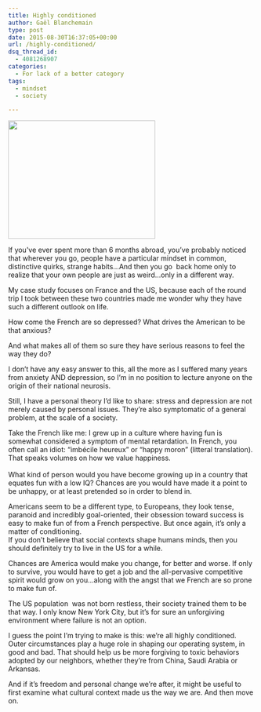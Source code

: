 ```yaml
---
title: Highly conditioned
author: Gaël Blanchemain
type: post
date: 2015-08-30T16:37:05+00:00
url: /highly-conditioned/
dsq_thread_id:
  - 4081268907
categories:
  - For lack of a better category
tags:
  - mindset
  - society

---
```

<img class=" size-medium wp-image-8766 alignleft" src="http://www.gr0wing.com/wp-content/uploads/2015/08/school-class-300x241.jpg" alt=" " width="300" height="241" srcset="https://www.gr0wing.com/wp-content/uploads/2015/08/school-class-300x241.jpg 300w, https://www.gr0wing.com/wp-content/uploads/2015/08/school-class-1024x824.jpg 1024w, https://www.gr0wing.com/wp-content/uploads/2015/08/school-class-150x121.jpg 150w, https://www.gr0wing.com/wp-content/uploads/2015/08/school-class.jpg 1280w" sizes="(max-width: 300px) 100vw, 300px" />

If you've ever spent more than 6 months abroad, you’ve probably noticed that wherever you go, people have a particular mindset in common, distinctive quirks, strange habits…And then you go  back home only to realize that your own people are just as weird&#8230;only in a different way.</br>

My case study focuses on France and the US, because each of the round trip I took between these two countries made me wonder why they have such a different outlook on life.</br>

How come the French are so depressed? What drives the American to be that anxious?</br>

And what makes all of them so sure they have serious reasons to feel the way they do?</br>

I don’t have any easy answer to this, all the more as I suffered many years from anxiety AND depression, so I&#8217;m in no position to lecture anyone on the origin of their national neurosis.</br>

Still, I have a personal theory I&#8217;d like to share: stress and depression are not merely caused by personal issues. They&#8217;re also symptomatic of a general problem, at the scale of a society.</br>

Take the French like me: I grew up in a culture where having fun is somewhat considered a symptom of mental retardation. In French, you often call an idiot: &#8220;imbécile heureux&#8221; or &#8220;happy moron&#8221; (litteral translation). That speaks volumes on how we value happiness.</br>  
What kind of person would you have become growing up in a country that equates fun with a low IQ? Chances are you would have made it a point to be unhappy, or at least pretended so in order to blend in.</br>

Americans seem to be a different type, to Europeans, they look tense, paranoid and incredibly goal-oriented, their obsession toward success is easy to make fun of from a French perspective. But once again, it’s only a matter of conditioning.  
If you don&#8217;t believe that social contexts shape humans minds, then you should definitely try to live in the US for a while.</br>

Chances are America would make you change, for better and worse. If only to survive, you would have to get a job and the all-pervasive competitive spirit would grow on you…along with the angst that we French are so prone to make fun of.</br>

The US population  was not born restless, their society trained them to be that way. I only know New York City, but it&#8217;s for sure an unforgiving environment where failure is not an option.</br>

I guess the point I&#8217;m trying to make is this: we’re all highly conditioned. Outer circumstances play a huge role in shaping our operating system, in good and bad. That should help us be more forgiving to toxic behaviors adopted by our neighbors, whether they’re from China, Saudi Arabia or Arkansas.</br>

And if it’s freedom and personal change we’re after, it might be useful to first examine what cultural context made us the way we are. And then move on.</br>
